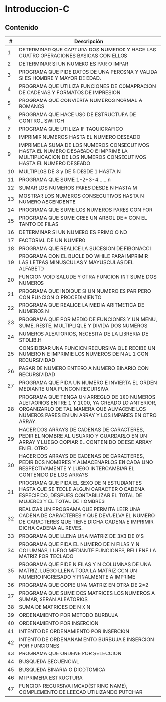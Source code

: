 # Introduccion-C
## Contenido

|#|Descripción|
|----|----|
|1|DETERMINAR QUE CAPTURA DOS NUMEROS Y HACE LAS CUATRO OPERACIONES BASICAS CON ELLOS|
|2|DETERMINAR SI UN NUMERO ES PAR O IMPAR|
|3|PROGRAMA QUE PIDE DATOS DE UNA PEROSNA Y VALIDA SI ES HOMBRE Y MAYOR DE EDAD.|
|4|PROGRAMA QUE UTILIZA FUNCIONES DE COMAPRACION DE CADENAS Y FORMATOS DE IMPRESION|
|5|PROGRAMA QUE CONVIERTA NUMEROS NORMAL A ROMANOS|
|6|PROGRAMA QUE HACE USO DE ESTRUCTURA DE CONTROL SWITCH|
|7|PROGRAMA QUE UTILIZA IF TAQUIGRAFICO|
|8|IMPRIMIR NUMEROS HASTA EL NUMERO DESEADO |
|9|IMPRIME LA SUMA DE LOS NUMEROS CONSECUTIVOS HASTA EL NUMERO DESAEADO E IMPRIME LA MULTIPLICACION DE LOS NUMEROS CONSECUTIVOS HASTA EL NUMERO DESEADO|
|10|MULTIPLOS DE 3 y DE 5 DESDE 1 HASTA N|
|11|PROGRAMA QUE SUME 1-2+3-4.......n|
|12|SUMAR LOS NUMEROS PARES DESDE N HASTA M|
|13|MOSTRAR LOS NUMEROS CONSECUTIVOS HASTA N NUMERO ASCENDENTE|
|14|PROGRAMA QUE SUME LOS NUMEROS PARES CON FOR|
|15|PROGRAMA QUE SUME CREE UN ARBOL DE * CON EL TANTO DE FILAS|
|16|DETERMINAR SI UN NUMERO ES PRIMO O NO|
|17|FACTORIAL DE UN NUMERO|
|18|PROGRAMA QUE REALICE LA SUCESION DE FIBONACCI|
|19|PROGRAMA CON EL BUCLE DO WHILE PARA IMPRIMIR LAS LETRAS MINUSCULAS Y MAYUSCULAS DEL ALFABETO|
|20|FUNCION VOID SALUDE Y OTRA FUNCION INT SUME DOS NUMEROS|
|21|PROGRAMA QUE INDIQUE SI UN NUMERO ES PAR PERO CON FUNCION O PROCEDIMIENTO|
|22|PROGRAMA QUE REALICE LA MEDIA ARITMETICA DE NUMEROS N|
|23|PROGRAMA QUE POR MEDIO DE FUNCIONES Y UN MENU, SUME, RESTE, MULTIPLIQUE Y DIVIDA DOS NUMEROS|
|24|NUMEROS ALEATORIOS, NECESITA DE LA LIBRERIA DE STDLIB.H|
|25|CONSIDERAR UNA FUNCION RECURSIVA QUE RECIBE UN NUMERO N E IMPRIMIE LOS NUMEROS DE N AL 1 CON RECURSIVIDAD|
|26|PASAR DE NUMERO ENTERO A NUMERO BINARIO CON RECURSIVIDAD|
|27|PROGRAMA QUE PIDA UN NUMERO E INVIERTA EL ORDEN MEDIANTE UNA FUNCON RECURSIVA|
|28|PROGRAMA QUE TENGA UN ARREGLO DE 100 NUMEROS ALETAORIOS ENTRE 1 Y 1000, YA CREADO LO ANTERIOR, ORGANIZARLO DE TAL MANERA QUE ALMACENE LOS NUMEROS PARES EN UN ARRAY Y LOS IMPARES EN OTRO ARRAY.|
|29|HACER DOS ARRAYS DE CADENAS DE CARACTERES, PEDIR EL NOMBRE AL USUARIO Y GUARDARLO EN UN ARRAY Y LUEGO COPIAR EL CONTENIDO DE ESE ARRAY EN EL OTRO|
|30|HACER DOS ARRAYS DE CADENAS DE CARACTERES, PEDIR DOS NOMBRES Y ALMACENARLOS EN CADA UNO RESPECTIVAMENTE Y LUEGO INTERCAMBIAR EL CONTENIDO DE LOS ARRAYS|
|31| PROGRAMA QUE PIDA EL SEXO DE N ESTUDIANTES HASTA QUE SE TECLE ALGUN CARACTER O CADENA ESPECIFICO, DESPUES CONTABILIZAR EL TOTAL DE MUJERES Y EL TOTAL DE HOMBRES|
|32|REALIZAR UN PROGRAMA QUE PERMITA LEER UNA CADENA DE CARACTERES Y QUE DEVUELVA EL NUMERO DE CARACTERES QUE TIENE DICHA CADENA E IMPRIMIR DICHA CADENA AL REVES.|
|33|PROGRAMA QUE LLENA UNA MATRIZ DE 3X3 DE 0'S |
|34|PROGRAMA QUE PIDA EL NUMERO DE N FILAS Y N COLUMNAS, LUEGO MEDIANTE FUNCIONES, RELLENE LA MATRIZ POR TECLADO |
|35|PROGRAMA QUE PIDE N FILAS Y N COLUMNAS DE UNA MATRIZ, LUEGO LLENA TODA LA MATRIZ CON UN NUMERO INGRESADO Y FINALMENTE A IMPRIME|
|36|PROGRAMA QUE COPIE UNA MATRIZ EN OTRA  DE 2*2|
|37|PROGRAMA QUE SUME DOS MATRICES LOS NUMEROS A SUMAR, SERAN ALEATORIOS |
|38|SUMA DE MATRICES DE N X N|
|39|ORDENAMIENTO POR METODO BURBUJA|
|40|ORDENAMIENTO POR INSERCION|
|41|INTENTO DE ORDENAMIENTO POR INSERCION|
|42|INTENTO DE ORDENANAMIENTO BURBUJA E INSERCION POR FUNCIONES|
|43|PROGRAMA QUE ORDENE POR SELECCION|
|44|BUSQUEDA SECUENCIAL|
|45|BUSQUEDA BINARIA O DICOTOMICA|
|46|MI PRIMERA ESTRUCTURA|
|47|FUNCION RECURSIVA IMCAD(STRING NAME), COMPLEMENTO DE LEECAD UTILIZANDO PUTCHAR|
